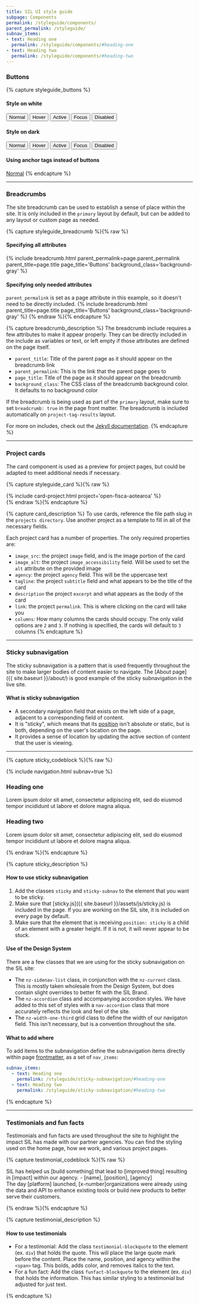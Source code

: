 ```yaml
---
title: SIL UI style guide
subpage: Components
permalink: /styleguide/components/
parent_permalink: /styleguide/
subnav_items:
- text: Heading one
  permalink: /styleguide/components/#heading-one
- text: Heading two
  permalink: /styleguide/components/#heading-two
---
```


### Buttons

{% capture styleguide_buttons %}

#### Style on white

<section class="nz-grid">
  <button class="nz-button">Normal</button>
  <button class="nz-button-hover">Hover</button>
  <button class="nz-button-active">Active</button>
  <button class="nz-button-focus">Focus</button>
  <button class="nz-button-disabled">Disabled</button>
</section>

#### Style on dark

<section class="background-dark nz-grid">
  <button class="nz-button nz-button-secondary">Normal</button>
  <button class="nz-button-hover nz-button-secondary">Hover</button>
  <button class="nz-button-active nz-button-secondary">Active</button>
  <button class="nz-button-focus nz-button-secondary">Focus</button>
  <button class="nz-button-disabled nz-button-secondary">Disabled</button>
</section>

#### Using anchor tags instead of buttons

<a class="nz-button nz-button-secondary" href="{{ dead_end_link }}">Normal</a>
{% endcapture %}

---

### Breadcrumbs

The site breadcrumb can be used to establish a sense of place within the site. It is only included in the `primary` layout by default, but can be added to any layout or custom page as needed.

{% capture styleguide_breadcrumb %}{% raw %}

#### Specifying all attributes

{% include breadcrumb.html
  parent_permalink=page.parent_permalink
  parent_title=page.title
  page_title='Buttons'
  background_class='background-gray'
%}

#### Specifying only needed attributes

`parent_permalink` is set as a page attribute in this example, so it doesn't need to be directly included.
{% include breadcrumb.html
  parent_title=page.title
  page_title='Buttons'
  background_class='background-gray'
%}
{% endraw %}{% endcapture %}

{% capture breadcrumb_description %}
The breadcrumb include requires a few attributes to make it appear properly. They can be directly included in the include as variables or text, or left empty if those attributes are defined on the page itself.

* `parent_title`: Title of the parent page as it should appear on the breadcrumb link
* `parent_permalink`: This is the link that the parent page goes to
* `page_title`: Title of the page as it should appear on the breadcrumb
* `background_class`: The CSS class of the breadcrumb background color. It defaults to no background color

If the breadcrumb is being used as part of the `primary` layout, make sure to set `breadcrumb: true` in the page front matter.
The breadcrumb is included automatically on `project-tag-results` layout.

For more on includes, check out the [Jekyll documentation](https://jekyllrb.com/docs/includes/).
{% endcapture %}

---

### Project cards

The card component is used as a preview for project pages, but could be adapted to meet additional needs if necessary.

{% capture styleguide_card %}{% raw %}
<div class="nz-grid-full">
  <section class="nz-flex nz-flex-wrap">
    {% include card-project.html project='open-fisca-aotearoa' %}
  </section>
</div>
{% endraw %}{% endcapture %}

{% capture card_description %}
To use cards, reference the file path slug in the `projects directory`. Use another project as a template to fill in all of the necessary fields.

Each project card has a number of properties. The only required properties are:

* `image_src`: the project `image` field, and is the image portion of the card
* `image_alt`: the project `image_accessibility` field. Will be used to set the `alt` attribute on the provided image
* `agency`: the project `agency` field. This will be the uppercase text
* `tagline`: the project `subtitle` field and what appears to be the title of the card
* `description` the project `excerpt` and what appears as the body of the card
* `link`: the project `permalink`. This is where clicking on the card will take you
* `columns`: How many columns the cards should occupy. The only valid options are `2` and `3`. If nothing is specified, the cards will default to `3` columns
{% endcapture %}

---

### Sticky subnavigation

The sticky subnavigation is a pattern that is used frequently throughout the site to make larger bodies of content easier to navigate. The [About page]({{ site.baseurl }}/about/) is good example of the sticky subnavigation in the live site.

#### What is sticky subnavigation

* A secondary navigation field that exists on the left side of a page, adjacent to a corresponding field of content.
* It is "sticky", which means that its [position](https://developer.mozilla.org/en-US/docs/Web/CSS/position) isn't absolute or static, but is both, depending on the user's location on the page.
* It provides a sense of location by updating the active section of content that the user is viewing.

---

{% capture sticky_codeblock %}{% raw %}
<div class="nz-grid-full">
  <aside class="nz-width-one-third sticky sticky-subnav sticky-subnav-styleguide">
    {% include navigation.html subnav=true %}
  </aside>
  <section class="nz-width-two-thirds">
    <h3 id="heading-one">Heading one</h3>
    <p>Lorem ipsum dolor sit amet, consectetur adipiscing elit, sed do eiusmod tempor incididunt ut labore et dolore magna aliqua.</p>
    <h3 id="heading-two">Heading two</h3>
    <p>Lorem ipsum dolor sit amet, consectetur adipiscing elit, sed do eiusmod tempor incididunt ut labore et dolore magna aliqua.</p>
  </section>
</div>
{% endraw %}{% endcapture %}

{% capture sticky_description %}

#### How to use sticky subnavigation

1. Add the classes `sticky` and `sticky-subnav` to the element that you want to be sticky.
1. Make sure that [sticky.js]({{ site.baseurl }}/assets/js/sticky.js) is included in the page. If you are working on the SIL site, it is included on every page by default.
1. Make sure that the element that is receiving `position: sticky` is a child of an element with a greater height. If it is not, it will never appear to be stuck.

#### Use of the Design System

There are a few classes that we are using for the sticky subnavigation on the SIL site:

* The `nz-sidenav-list` class, in conjunction with the `nz-current` class. This is mostly taken wholesale from the Design System, but does contain slight overrides to better fit with the SIL Brand.
* The `nz-accordion` class and accompanying accordion styles. We have added to this set of styles with a `nav-accordion` class that more accurately reflects the look and feel of the site.
* The `nz-width-one-third` grid class to define the width of our navigaton field. This isn't necessary, but is a convention throughout the site.

#### What to add where

To add items to the subnavigation define the subnavigation items directly within page [frontmatter](https://jekyllrb.com/docs/frontmatter/), as a set of `nav_items`:

  ```yml
  subnav_items:
    - text: Heading one
      permalink: /styleguide/sticky-subnavigation/#heading-one
    - text: Heading two
      permalink: /styleguide/sticky-subnavigation/#heading-two
  ```

{% endcapture %}

---

### Testimonials and fun facts

Testimonials and fun facts are used throughout the site to highlight the impact SIL has made with our partner agencies. You can find the styling used on the home page, how we work, and various project pages.

{% capture testimonial_codeblock %}{% raw %}

<div class="testimonial-blockquote">
  SIL has helped us [build something] that lead to [improved thing] resulting in [impact] within our agency.
    <span>- [name], [position], [agency]</span>
</div>

<div class="funfact-blockquote">
  The day [platform] launched, [x-number]organizations were already using the data and API to enhance existing tools or build new products to better serve their customers.
</div>

{% endraw %}{% endcapture %}

{% capture testimonial_description %}

#### How to use testimonials

* For a testimonial: Add the class `testimonial-blockquote` to the element (ex. `div`) that holds the quote. This will place the large quote mark before the content. Place the name, position, and agency within the `<span>` tag. This bolds, adds color, and removes italics to the text.
* For a fun fact: Add the class `funfact-blockquote` to the element (ex. `div`) that holds the information. This has similar styling to a testimonial but adjusted for just text.

{% endcapture %}
